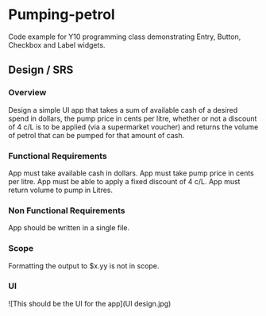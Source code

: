 # Pumping-petrol
Code example for Y10 programming class demonstrating Entry, Button, Checkbox and Label widgets.

## Design / SRS
### Overview
Design a simple UI app that takes a sum of available cash of a desired spend in dollars, the pump price in cents per litre, whether or not a discount of 4 c/L is to be applied (via a supermarket voucher) and returns the volume of petrol that can be pumped for that amount of cash.
### Functional Requirements
App must take available cash in dollars.
App must take pump price in cents per litre.
App must be able to apply a fixed discount of 4 c/L.
App must return volume to pump in Litres.
### Non Functional Requirements
App should be written in a single file.
### Scope
Formatting the output to $x.yy is not in scope.

### UI
![This should be the UI for the app](UI design.jpg)
